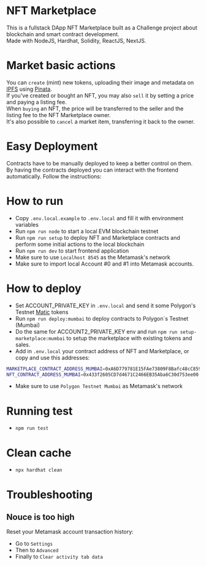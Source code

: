 # NFT Marketplace

This is a fullstack DApp NFT Marketplace built as a Challenge project about blockchain and smart contract development.  
Made with NodeJS, Hardhat, Solidity, ReactJS, NextJS.

# Market basic actions

You can `create` (mint) new tokens, uploading their image and metadata on [IPFS](https://ipfs.io/) using [Pinata](https://www.pinata.cloud/).  
If you've created or bought an NFT, you may also `sell` it by setting a price and paying a listing fee.  
When `buying` an NFT, the price will be transferred to the seller and the listing fee to the NFT Marketplace owner.  
It's also possible to `cancel` a market item, transferring it back to the owner.

# Easy Deployment

Contracts have to be manually deployed to keep a better control on them. By having the contracts deployed you can interact with the frontend automatically.
Follow the instructions:

# How to run

- Copy `.env.local.example` to `.env.local` and fill it with environment variables
- Run `npm run node` to start a local EVM blockchain testnet
- Run `npm run setup` to deploy NFT and Marketplace contracts and perform some initial actions to the local blockchain
- Run `npm run dev` to start frontend application
- Make sure to use `Localhost 8545` as the Metamask's network
- Make sure to import local Account #0 and #1 into Metamask accounts.

# How to deploy

- Set ACCOUNT_PRIVATE_KEY in `.env.local` and send it some Polygon's Testnet [Matic](https://faucet.polygon.technology/) tokens
- Run `npm run deploy:mumbai` to deploy contracts to Polygon`s Testnet (Mumbai)
- Do the same for ACCOUNT2_PRIVATE_KEY env and run `npm run setup-marketplace:mumbai` to setup the marketplace with existing tokens and sales.
- Add in `.env.local` your contract address of NFT and Marketplace, or copy and use this addresses:
```bash
MARKETPLACE_CONTRACT_ADDRESS_MUMBAI=0xA6D779781E15FAe73809F8Bafc48cC859013Ca2d
NFT_CONTRACT_ADDRESS_MUMBAI=0x433f2605CD7d4671C2466EB35Aba6C30d753ee00
```
- Make sure to use `Polygon Testnet Mumbai` as Metamask's network

# Running test

- `npm run test`

# Clean cache

- `npx hardhat clean`

# Troubleshooting
## Nouce is too high

Reset your Metamask account transaction history:

- Go to `Settings`
- Then to `Advanced`
- Finally to `Clear activity tab data`
